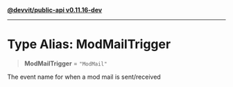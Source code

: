 [**@devvit/public-api v0.11.16-dev**](../README.md)

---

# Type Alias: ModMailTrigger

> **ModMailTrigger** = `"ModMail"`

The event name for when a mod mail is sent/received
